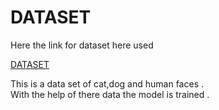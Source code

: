 # DATASET
Here the link for dataset here used 

[DATASET](https://www.kaggle.com/datasets/prakashrout/cat-vs-dog-vs-man-face)

This is a data set of cat,dog and human faces .           
With the help of there data the model is trained .
